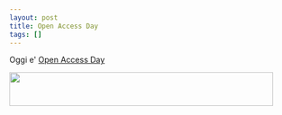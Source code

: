 ```yaml
---
layout: post
title: Open Access Day
tags: []
---
```


Oggi e' [Open Access Day](http://openaccessday.org/about/)

<a href="http://www.openaccessday.org"><img class="aligncenter" src="http://openaccessday.org/wp-content/uploads/oad_468x60.jpg" width="468" height="60" /></a>
